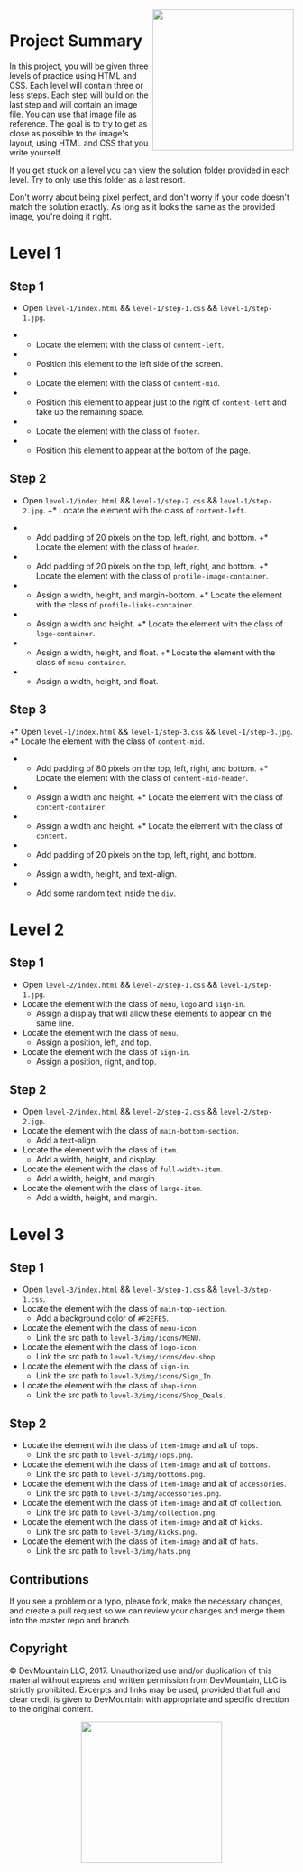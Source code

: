 <img src="https://s3.amazonaws.com/devmountain/readme-logo.png" width="250" align="right">

# Project Summary

In this project, you will be given three levels of practice using HTML and CSS. Each level will contain three or less steps. Each step will build on the last step and will contain an image file. You can use that image file as reference. The goal is to try to get as close as possible to the image's layout, using HTML and CSS that you write yourself.

If you get stuck on a level you can view the solution folder provided in each level. Try to only use this folder as a last resort.

Don't worry about being pixel perfect, and don't worry if your code doesn't match the solution exactly. As long as it looks the same as the provided image, you're doing it right.

# Level 1

## Step 1

* Open `level-1/index.html` && `level-1/step-1.css` && `level-1/step-1.jpg`.
+ * Locate the element with the class of `content-left`.
+ * Position this element to the left side of the screen.
+ * Locate the element with the class of `content-mid`.
+ * Position this element to appear just to the right of `content-left` and take up the remaining space.
+ * Locate the element with the class of `footer`.
+ * Position this element to appear at the bottom of the page.

## Step 2

 * Open `level-1/index.html` && `level-1/step-2.css` && `level-1/step-2.jpg`.
+* Locate the element with the class of `content-left`.
+  * Add padding of 20 pixels on the top, left, right, and bottom.
+* Locate the element with the class of `header`.
+  * Add padding of 20 pixels on the top, left, right, and bottom.
+* Locate the element with the class of `profile-image-container`.
+  * Assign a width, height, and margin-bottom.
+* Locate the element with the class of `profile-links-container`.
+  * Assign a width and height.
+* Locate the element with the class of `logo-container`.
+  * Assign a width, height, and float.
+* Locate the element with the class of `menu-container`.
+  * Assign a width, height, and float.

## Step 3

+* Open `level-1/index.html` && `level-1/step-3.css` && `level-1/step-3.jpg`.
+* Locate the element with the class of `content-mid`.
+  * Add padding of 80 pixels on the top, left, right, and bottom.
+* Locate the element with the class of `content-mid-header`.
+  * Assign a width and height.
+* Locate the element with the class of `content-container`.
+  * Assign a width and height.
+* Locate the element with the class of `content`.
+  * Add padding of 20 pixels on the top, left, right, and bottom.
+  * Assign a width, height, and text-align.
+  * Add some random text inside the `div`.

# Level 2

## Step 1

* Open `level-2/index.html` && `level-2/step-1.css` && `level-1/step-1.jpg`.
* Locate the element with the class of `menu`, `logo` and `sign-in`.
  * Assign a display that will allow these elements to appear on the same line.
* Locate the element with the class of `menu`.
  * Assign a position, left, and top.
* Locate the element with the class of `sign-in`.
  * Assign a position, right, and top.

## Step 2

* Open `level-2/index.html` && `level-2/step-2.css` && `level-2/step-2.jgp`.
* Locate the element with the class of `main-bottom-section`.
  * Add a text-align.
* Locate the element with the class of `item`.
  * Add a width, height, and display.
* Locate the element with the class of `full-width-item`.
  * Add a width, height, and margin.
* Locate the element with the class of `large-item`.
  * Add a width, height, and margin.

# Level 3

## Step 1

* Open `level-3/index.html` && `level-3/step-1.css` && `level-3/step-1.css`.
* Locate the element with the class of `main-top-section`.
  * Add a background color of `#F2EFE5`.
* Locate the element with the class of `menu-icon`.
  * Link the src path to `level-3/img/icons/MENU`.
* Locate the element with the class of `logo-icon`.
  * Link the src path to `level-3/img/icons/dev-shop`.
* Locate the element with the class of `sign-in`.
  * Link the src path to `level-3/img/icons/Sign_In`.
* Locate the element with the class of `shop-icon`.
  * Link the src path to `level-3/img/icons/Shop_Deals`.

## Step 2

* Locate the element with the class of `item-image` and alt of `tops`.
  * Link the src path to `level-3/img/Tops.png`.
* Locate the element with the class of `item-image` and alt of `bottoms`.
  * Link the src path to `level-3/img/bottoms.png`.
* Locate the element with the class of `item-image` and alt of `accessories`.
  * Link the src path to `level-3/img/accessories.png`.
* Locate the element with the class of `item-image` and alt of `collection`.
  * Link the src path to `level-3/img/collection.png`.
* Locate the element with the class of `item-image` and alt of `kicks`.
  * Link the src path to `level-3/img/kicks.png`.
* Locate the element with the class of `item-image` and alt of `hats`.
  * Link the src path to `level-3/img/hats.png`

## Contributions

If you see a problem or a typo, please fork, make the necessary changes, and create a pull request so we can review your changes and merge them into the master repo and branch.

## Copyright

© DevMountain LLC, 2017. Unauthorized use and/or duplication of this material without express and written permission from DevMountain, LLC is strictly prohibited. Excerpts and links may be used, provided that full and clear credit is given to DevMountain with appropriate and specific direction to the original content.

<p align="center">
<img src="https://s3.amazonaws.com/devmountain/readme-logo.png" width="250">
</p>
